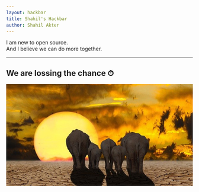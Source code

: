 ```yaml
---
layout: hackbar
title: Shahil's Hackbar
author: Shahil Akter
---
```


I am new to open source.<br>
And I believe we can do more together.

---

## We are lossing the chance ⏱

![Test Img](./images/shahil_akter.jpg)
